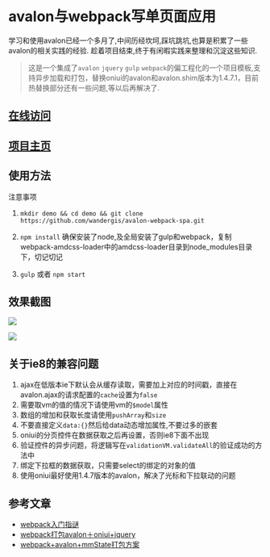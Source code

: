 # avalon与webpack写单页面应用
学习和使用avalon已经一个多月了,中间历经坎坷,踩坑跳坑,也算是积累了一些avalon的相关实践的经验.
趁着项目结束,终于有闲暇实践来整理和沉淀这些知识.

> 这是一个集成了`avalon` `jquery` `gulp` `webpack`的偏工程化的一个项目模板,支持异步加载和打包，替换oniui的avalon和avalon.shim版本为1.4.7.1，目前热替换部分还有一些问题,等以后再解决了.

## [在线访问](http://wandergis.github.io/avalon-webpack-spa/dist/#!/home)

## [项目主页](http://wandergis.github.io/avalon-webpack-spa)

## 使用方法
注意事项

1. `mkdir demo && cd demo && git clone https://github.com/wandergis/avalon-webpack-spa.git`
2. `npm install` 
	确保安装了node,及全局安装了gulp和webpack，复制webpack-amdcss-loader中的amdcss-loader目录到node_modules目录下，切记切记
	
3. `gulp` 或者 `npm start`

## 效果截图

![](http://7xp11v.com1.z0.glb.clouddn.com/15-12-9/90700504.jpg)


![](http://7xp11v.com1.z0.glb.clouddn.com/15-12-9/98172742.jpg)


## 关于ie8的兼容问题
1. ajax在低版本ie下默认会从缓存读取，需要加上对应的时间戳，直接在avalon.ajax的请求配置的`cache`设置为`false`
2. 需要取vm的值的情况下请使用vm的`$model`属性
3. 数组的增加和获取长度请使用`pushArray`和`size`
4. 不要直接定义`data:{}`然后给data动态增加属性,不要过多的嵌套
5. oniui的分页控件在数据获取之后再设置，否则ie8下面不出现
6. 验证控件的异步问题，将逻辑写在`validationVM.validateAll`的验证成功的方法中
7. 绑定下拉框的数据获取，只需要select的绑定的对象的值
8. 使用oniui最好使用1.4.7版本的avalon，解决了光标和下拉联动的问题

## 参考文章
-  [webpack入门指谜](http://segmentfault.com/a/1190000002551952?_ea=192337)
-  [webpack打包avalon＋oniui+jquery](http://www.cnblogs.com/rubylouvre/p/4963984.html)
-  [webpack+avalon+mmState打包方案](http://www.cnblogs.com/rubylouvre/p/4995106.html)
